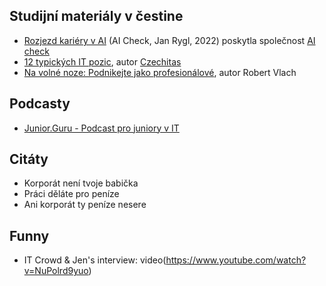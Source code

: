 ## Studijní materiály v čestine

- [Rozjezd kariéry v AI](Study%20Materials%20(in%20Czech)/Rozjezd%20kariéry%20v%20AI%20(AI%20Check%20-%20CTO%20Jan%20Rygl).pdf) (AI Check, Jan Rygl, 2022) poskytla společnost [AI check](https://www.aicheck.tech/cs)
- [12 typických IT pozic](https://itpozice.czechitas.cz/), autor [Czechitas](https://www.czechitas.cz/)
- [Na volné noze: Podnikejte jako profesionálové](https://www.databazeknih.cz/knihy/na-volne-noze-321161), autor Robert Vlach

## Podcasty

- [Junior.Guru - Podcast pro juniory v IT](https://junior.guru/podcast/)

## Citáty
- Korporát není tvoje babička
- Práci děláte pro peníze
- Ani korporát ty peníze nesere

## Funny
- IT Crowd & Jen's interview: video(https://www.youtube.com/watch?v=NuPolrd9yuo)
